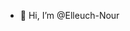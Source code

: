 - 👋 Hi, I’m @Elleuch-Nour


<!---
Elleuch-Nour/Elleuch-Nour is a ✨ special ✨ repository because its `README.md` (this file) appears on your GitHub profile.
You can click the Preview link to take a look at your changes.
--->
